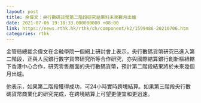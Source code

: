 ```yaml
---
layout: post
title: 余偉文：央行數碼貨幣第二階段研究結果料未來數月出爐
date: 2021-07-06 19:18:33.000000000 +08:00
link: https://news.rthk.hk/rthk/ch/component/k2/1599486-20210706.htm
categories: rthk
---
```


金管局總裁余偉文在金融學院一個網上研討會上表示，央行數碼貨幣研究已進入第二階段，正與人民銀行數字貨幣研究所等合作研究，亦與國際結算銀行創新樞紐轄下香港中心合作，研究零售層面的央行數碼貨幣，預計第二階段結果將於未來幾個月出爐。

他表示，如果第二階段獲得成功，可24小時實時跨境結算。如果第三階段央行數碼貨幣商業化的研究完成，在跨境結算上可望更便宜和更迅速。
